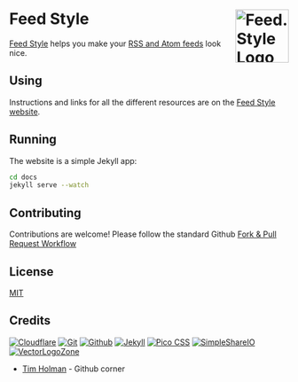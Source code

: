 
# Feed Style [<img alt="Feed.Style Logo" src="https://www.feed.style/favicon.svg" height="96" align="right" />](https://www.feed.style/)

[Feed Style](https://www.feed.style/) helps you make your [RSS and Atom feeds](https://en.wikipedia.org/wiki/Web_feed) look nice.

## Using

Instructions and links for all the different resources are on the [Feed Style website](https://www.feed.style/).

## Running

The website is a simple Jekyll app:
```bash
cd docs
jekyll serve --watch
```

## Contributing

Contributions are welcome!  Please follow the standard Github [Fork & Pull Request Workflow](https://gist.github.com/Chaser324/ce0505fbed06b947d962)

## License

[MIT](LICENSE.txt)

## Credits

[![Cloudflare](https://www.vectorlogo.zone/logos/cloudflare/cloudflare-ar21.svg)](https://www.cloudflare.com/ "Hosting")
[![Git](https://www.vectorlogo.zone/logos/git-scm/git-scm-ar21.svg)](https://git-scm.com/ "Version control")
[![Github](https://www.vectorlogo.zone/logos/github/github-ar21.svg)](https://github.com/ "Code hosting")
[![Jekyll](https://www.vectorlogo.zone/logos/jekyllrb/jekyllrb-ar21.svg)](https://www.jekyllrb.com/ "Static website builder")
[![Pico CSS](https://www.vectorlogo.zone/logos/picocss/picocss-ar21.svg)](https://picocss.com/ "CSS")
[![SimpleShareIO](https://www.vectorlogo.zone/logos/simpleshareio/simpleshareio-ar21.svg)](https://simpleshare.io/ "Share links")
[![VectorLogoZone](https://www.vectorlogo.zone/logos/vectorlogozone/vectorlogozone-ar21.svg)](https://www.vectorlogo.zone/ "Icons")

* [Tim Holman](https://tholman.com/github-corners/) - Github corner